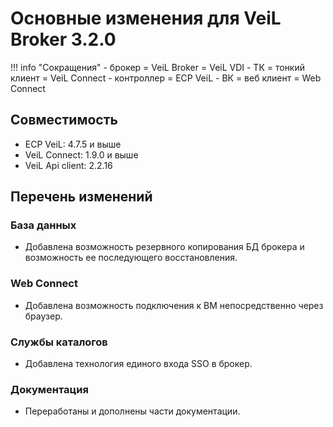 # Основные изменения для VeiL Broker 3.2.0

!!! info "Сокращения"
    - брокер = VeiL Broker = VeiL VDI
    - ТК = тонкий клиент = VeiL Connect
    - контроллер = ECP VeiL
    - ВК = веб клиент = Web Connect

## Совместимость
- ECP VeiL: 4.7.5 и выше
- VeiL Connect: 1.9.0 и выше
- VeiL Api client: 2.2.16

## Перечень изменений
### База данных
* Добавлена возможность резервного копирования БД брокера и возможность ее последующего восстановления.

### Web Connect
* Добавлена возможность подключения к ВМ непосредственно через браузер.

### Службы каталогов
* Добавлена технология единого входа SSO в брокер.

### Документация
* Переработаны и дополнены части документации.
